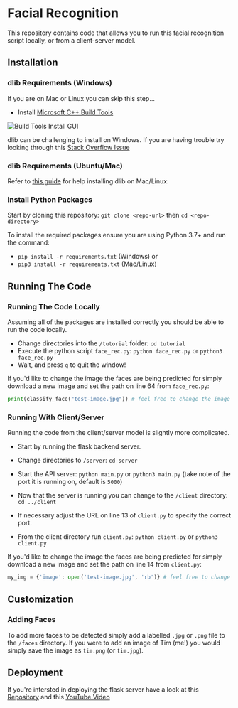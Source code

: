 # Facial Recognition

This repository contains code that allows you to run this facial recognition script locally, or from a client-server model.

## Installation

### dlib Requirements (Windows)

If you are on Mac or Linux you can skip this step...

- Install [Microsoft C++ Build Tools](https://aka.ms/vs/17/release/vs_buildtools.exe)

![Build Tools Install GUI](https://i.stack.imgur.com/jKl2N.png)

dlib can be challenging to install on Windows. If you are having trouble try looking through this [Stack Overflow Issue](https://stackoverflow.com/questions/74476152/error-in-installing-dlib-library-in-python3-11)

### dlib Requirements (Ubuntu/Mac)

Refer to [this guide](https://pyimagesearch.com/2018/01/22/install-dlib-easy-complete-guide/) for help installing dlib on Mac/Linux:

### Install Python Packages

Start by cloning this repository: `git clone <repo-url>` then `cd <repo-directory>`

To install the required packages ensure you are using Python 3.7+ and run the command:

- `pip install -r requirements.txt` (Windows) or
- `pip3 install -r requirements.txt` (Mac/Linux)

## Running The Code

### Running The Code Locally

Assuming all of the packages are installed correctly you should be able to run the code locally.

- Change directories into the `/tutorial` folder: `cd tutorial`
- Execute the python script `face_rec.py`: `python face_rec.py` or `python3 face_rec.py`
- Wait, and press `q` to quit the window!

If you'd like to change the image the faces are being predicted for simply download a new image and set the path on line 64 from `face_rec.py`:

```python
print(classify_face("test-image.jpg")) # feel free to change the image path here
```

### Running With Client/Server

Running the code from the client/server model is slightly more complicated.

- Start by running the flask backend server.
- Change directories to `/server`: `cd server`
- Start the API server: `python main.py` or `python3 main.py` (take note of the port it is running on, default is `5000`)

- Now that the server is running you can change to the `/client` directory: `cd ../client`
- If necessary adjust the URL on line 13 of `client.py` to specify the correct port.
- From the client directory run `client.py`: `python client.py` or `python3 client.py`

If you'd like to change the image the faces are being predicted for simply download a new image and set the path on line 14 from `client.py`:

```python
my_img = {'image': open('test-image.jpg', 'rb')} # feel free to change the image path here
```

## Customization

### Adding Faces

To add more faces to be detected simply add a labelled `.jpg` or `.png` file to the `/faces` directory. If you were to add an image of Tim (me!) you would simply save the image as `tim.png` (or `tim.jpg`).

## Deployment

If you're intersted in deploying the flask server have a look at this [Repository](https://github.com/techwithtim/Flask-App-Hosted-On-VPS) and this [YouTube Video](https://www.youtube.com/watch?v=KgAtZ1LlNiQ)
